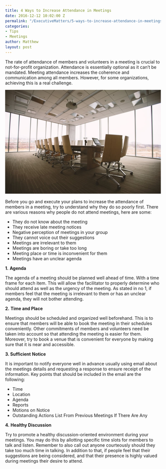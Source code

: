 ```yaml
---
title: 4 Ways to Increase Attendance in Meetings
date: 2016-12-12 10:02:00 Z
permalink: "/ExecutiveMatters/5-ways-to-increase-attendance-in-meetings/"
categories:
- Tips
- Meetings
author: Matthew
layout: post
---
```


The rate of attendance of members and volunteers in a meeting is crucial to not-for-profit organization. Attendance is essentially optional as it can’t be mandated. Meeting attendance increases the coherence and communication among all members. However, for some organizations, achieving this is a real challenge. 

<img title="empty-meeting-room" class="img-fluid" alt="empty-meeting-room" src="/content/posts/empty-meeting-room.jpg" />

Before you go and execute your plans to increase the attendance of members in a meeting, try to understand why they do so poorly first. There are various reasons why people do not attend meetings, here are some: 

* They do not know about the meeting 
* They receive late meeting notices 
* Negative perception of meetings in your group 
* They cannot voice out their suggestions 
* Meetings are irrelevant to them 
* Meetings are boring or take too long 
* Meeting place or time is inconvenient for them 
* Meetings have an unclear agenda

**1.** **Agenda** 

The agenda of a meeting should be planned well ahead of time. With a time frame for each item. This will allow the facilitator to properly determine who should attend as well as the urgency of the meeting. As stated in no 1, if members feel that the meeting is irrelevant to them or has an unclear agenda, they will not bother attending. 

**2.** **Time and Place** 

Meetings should be scheduled and organized well beforehand. This is to ensure that members will be able to book the meeting in their schedules conveniently. Other commitments of members and volunteers need be taken into account so that attending the meeting is easier for them. Moreover, try to book a venue that is convenient for everyone by making sure that it is near and accessible. 

**3. Sufficient** **Notice** 

It is important to notify everyone well in advance usually using email about the meetings details and requesting a response to ensure receipt of the information. Key points that should be included in the email are the following: 

* Time 
* Location 
* Agenda 
* Reports 
* Motions on Notice 
* Outstanding Actions List From Previous Meetings If There Are Any 

**4.** **Healthy Discussion** 

Try to promote a healthy discussion-oriented environment during your meetings. You may do this by allotting specific time slots for members to talk and listen. Remember to also call out anyone courteously should they take too much time in talking. In addition to that, if people feel that their suggestions are being considered, and that their presence is highly valued during meetings their desire to attend.
